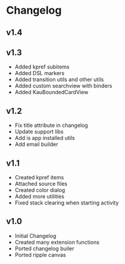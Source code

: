 # Changelog

## v1.4

## v1.3
* Added kpref subitems
* Added DSL markers
* Added transition utils and other utils
* Added custom searchview with binders
* Added KauBoundedCardView

## v1.2
* Fix title attribute in changelog
* Update support libs
* Add is app installed utils
* Add email builder

## v1.1
* Created kpref items
* Attached source files
* Created color dialog
* Added more utilities
* Fixed stack clearing when starting activity

## v1.0
* Initial Changelog
* Created many extension functions
* Ported changelog builer
* Ported ripple canvas
